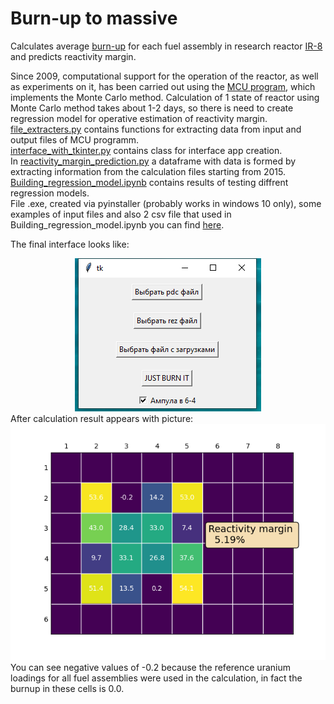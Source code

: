 # Burn-up to massive
Calculates average [burn-up](https://en.wikipedia.org/wiki/Burnup) for each fuel assembly in research reactor [IR-8](http://kcsni.nrcki.ru/pages/main/IR8/index.shtml) and predicts reactivity margin.<div>
Since 2009, computational support for the operation of the reactor, as well as experiments on it, has been carried out using the [MCU program](https://mcuproject.ru/etlstp.html), which implements the Monte Carlo method. Calculation of 1 state of reactor using Monte Carlo method takes about 1-2 days, so there is need to create regression model for operative estimation of reactivity margin. <div>
[file_extracters.py](https://github.com/KruglikovAnton/burn-up-to-massive/blob/master/file_extracters.py) contains functions for extracting data from input and output files of MCU programm.<div>
[interface_with_tkinter.py](https://github.com/KruglikovAnton/burn-up-to-massive/blob/master/interface_with_tkinter.py) contains class for interface app creation.<div>
In [reactivity_margin_prediction.py](https://github.com/KruglikovAnton/burn-up-to-massive/blob/master/reactivity_margin_prediction.py) a dataframe with data is formed by extracting information from the calculation files starting from 2015.<div>
[Building_regression_model.ipynb](https://github.com/KruglikovAnton/burn-up-to-massive/blob/master/Building_regression_model.ipynb) contains results of testing diffrent regression models. <div>
File .exe, created via pyinstaller (probably works in windows 10 only), some examples of input files and also 2 csv file that used in Building_regression_model.ipynb you can find [here](https://drive.google.com/drive/folders/1yNO_Za8HW0RppgdwNVR3oqgTsxKt1bG2?usp=sharing).

The final interface looks like:<div>
<div align="center">
  <img src="https://github.com/KruglikovAnton/burn-up-to-massive/blob/master/pictures/interface.png">
</div>
<div>
After calculation result appears with picture:
<div align="center">
  <img src=https://github.com/KruglikovAnton/burn-up-to-massive/blob/master/pictures/Figure_1.png>
</div>
You can see negative values of -0.2 because the reference uranium loadings for all fuel assemblies were used in the calculation, in fact the burnup in these cells is 0.0.
